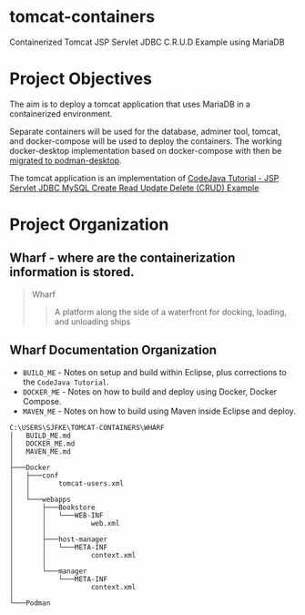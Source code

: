 # tomcat-containers
Containerized Tomcat JSP Servlet JDBC C.R.U.D Example using MariaDB

# Project Objectives

The aim is to deploy a tomcat application that uses MariaDB in a containerized environment.

Separate containers will be used for the database, adminer tool, tomcat, and docker-compose will be used to deploy the containers.
The working docker-desktop implementation based on docker-compose with then be [migrated to podman-desktop](https://fedoramagazine.org/docker-and-fedora-37-migrating-to-podman/). 

The tomcat application is an implementation of [CodeJava Tutorial - JSP Servlet JDBC MySQL Create Read Update Delete (CRUD) Example](https://www.codejava.net/coding/jsp-servlet-jdbc-mysql-create-read-update-delete-crud-example)

# Project Organization

## Wharf - where are the containerization information is stored.

> Wharf
>> A platform along the side of a waterfront for docking, loading, and unloading ships

## Wharf Documentation Organization

* `BUILD_ME`  - Notes on setup and build within Eclipse, plus corrections to the `CodeJava Tutorial`.
* `DOCKER_ME` - Notes on how to build and deploy using Docker, Docker Compose.
* `MAVEN_ME`  - Notes on how to build using Maven inside Eclipse and deploy.

```
C:\USERS\SJFKE\TOMCAT-CONTAINERS\WHARF
│   BUILD_ME.md
│   DOCKER_ME.md
│   MAVEN_ME.md
│
├───Docker
│   ├───conf
│   │       tomcat-users.xml
│   │
│   └───webapps
│       ├───Bookstore
│       │   └───WEB-INF
│       │           web.xml
│       │
│       ├───host-manager
│       │   └───META-INF
│       │           context.xml
│       │
│       └───manager
│           └───META-INF
│                   context.xml
│
└───Podman
```
